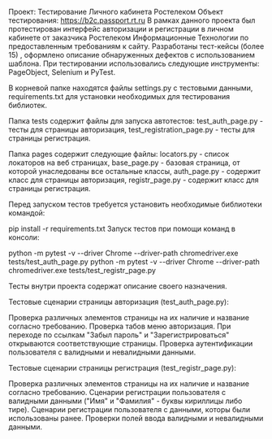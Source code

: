 Проект:  Тестирование Личного кабинета Ростелеком
Объект тестирования: https://b2c.passport.rt.ru
В рамках данного проекта был протестирован интерфейс авторизации и регистрации в личном кабинете от заказчика Ростелеком Информационные Технологии по предоставленным требованиям к сайту.
Разработаны тест-кейсы (более 15) , оформлено описание обнаруженных дефектов с использованием шаблона.
При тестировании использовались следующие инструменты: PageObject, Selenium и PyTest.

В корневой папке находятся файлы settings.py с тестовыми данными, requirements.txt для установки необходимых для тестирования библиотек.

Папка tests содержит файлы для запуска автотестов: test_auth_page.py - тесты для страницы авторизация, test_registration_page.py - тесты для страницы регистрация.

Папка pages содержит следующие файлы: locators.py - список локаторов на веб страницах, base_page.py - базовая страница, от которой унаследованы все остальные классы, auth_page.py - содержит класс для страницы авторизация, registr_page.py - содержит класс для страницы регистрация.

Перед запуском тестов требуется установить необходимые библиотеки командой:

pip install -r requirements.txt Запуск тестов при помощи команд в консоли:

python -m pytest -v --driver Chrome --driver-path chromedriver.exe tests/test_auth_page.py 
python -m pytest -v --driver Chrome --driver-path chromedriver.exe tests/test_registr_page.py

Тесты внутри проекта содержат описание своего назначения.

Тестовые сценарии страницы авторизация (test_auth_page.py):

Проверка различных элементов страницы на их наличие и название согласно требованию. Проверка табов меню авторизация. При переходе по ссылкам "Забыл пароль" и "Зарегистрироваться" открываются соответствующие страницы. Проверка аутентификации пользователя с валидными и невалидными данными. 

Тестовые сценарии страницы регистрация (test_registr_page.py):

Проверка различных элементов страницы на их наличие и название согласно требованию. Сценарии регистрации пользователя с валидными данными ("Имя" и "Фамилия" - буквы кириллицы либо тире). Сценарии регистрации пользователя с данными, которы были использованы ранее. Проверки полей ввода валидными и невалидными данными.
